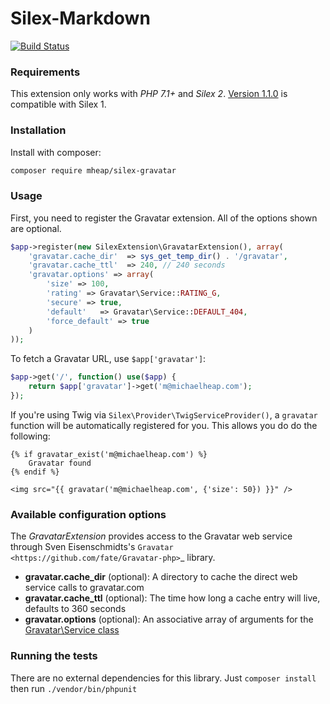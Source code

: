 # Silex-Markdown

[![Build Status](https://secure.travis-ci.org/mheap/Silex-Gravatar.png?branch=master)](http://travis-ci.org/mheap/Silex-Gravatar)

### Requirements

This extension only works with *PHP 7.1+* and *Silex 2*.
[Version 1.1.0](https://github.com/mheap/Silex-Gravater/releases/tag/1.1.0) is compatible
with Silex 1.

### Installation

Install with composer:

```bash
composer require mheap/silex-gravatar
```

### Usage

First, you need to register the Gravatar extension. All of the options shown are optional.

```php
$app->register(new SilexExtension\GravatarExtension(), array(
    'gravatar.cache_dir'  => sys_get_temp_dir() . '/gravatar',
    'gravatar.cache_ttl'  => 240, // 240 seconds
    'gravatar.options' => array(
        'size' => 100,
        'rating' => Gravatar\Service::RATING_G,
        'secure' => true,
        'default'   => Gravatar\Service::DEFAULT_404,
        'force_default' => true
    )
));
```

To fetch a Gravatar URL, use `$app['gravatar']`:

```php
$app->get('/', function() use($app) {
    return $app['gravatar']->get('m@michaelheap.com');
});
```

If you're using Twig via `Silex\Provider\TwigServiceProvider()`, a `gravatar` function will
be automatically registered for you. This allows you do do the following:

```twig
{% if gravatar_exist('m@michaelheap.com') %}
    Gravatar found
{% endif %}

<img src="{{ gravatar('m@michaelheap.com', {'size': 50}) }}" />
```

### Available configuration options

The *GravatarExtension* provides access to the Gravatar web service
through Sven Eisenschmidts's `Gravatar <https://github.com/fate/Gravatar-php>`_
library.

* **gravatar.cache_dir** (optional): A directory to cache the direct web service calls to gravatar.com
* **gravatar.cache_ttl** (optional): The time how long a cache entry will live, defaults to 360 seconds 
* **gravatar.options** (optional): An associative array of arguments for the [Gravatar\\Service class](https://github.com/sveneisenschmidt/gravatar-php/blob/master/src/Gravatar/Service.php#L84-L90)

### Running the tests

There are no external dependencies for this library. Just `composer install` then run `./vendor/bin/phpunit`
